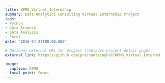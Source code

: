 ```yaml
---
title: KPMG_Virtual_Internship
summary: Data Analytics Consulting Virtual Internship Project
tags:
- Python
- Data Science
- Data Analysis
- Excel
date: "2016-04-27T00:00:00Z"

# Optional external URL for project (replaces project detail page).
external_link: https://github.com/prashantsingh97/KPMG_Virtual_Internship

image:
  caption: KPMG
  focal_point: Smart
---
```

